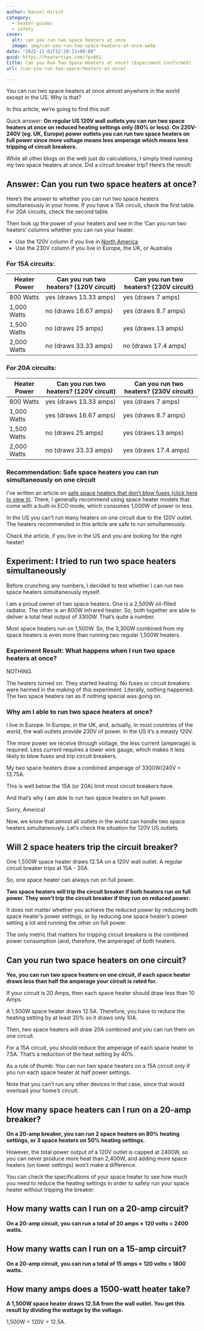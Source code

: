 ```yaml
---
author: Daniel Hirsch
category:
  - heater-guides
  - safety
cover:
  alt: can you run two space heaters at once
  image: img/can-you-run-two-space-heaters-at-once.webp
date: "2022-11-01T12:20:11+00:00"
guid: https://heatertips.com/?p=861
title: Can you Run Two Space Heaters at once? (Experiment Confirmed)
url: /can-you-run-two-space-heaters-at-once/

---
```

You can run two space heaters at once almost anywhere in the world except in the US. Why is that?

In this article, we’re going to find this out!

Quick answer: **On regular US 120V wall outlets you can run two space heaters at once on reduced heating settings only (80% or less). On 220V-240V (eg. UK, Europe) power outlets you can run two space heaters on full power since more voltage means less amperage which means less tripping of circuit breakers.**

While all other blogs on the web just do calculations, I simply tried running my two space heaters at once. Did a circuit breaker trip? Here’s the result:

## Answer: Can you run two space heaters at once?

Here’s the answer to whether you can run two space heaters simultaneously in your home. If you have a 15A circuit, check the first table. For 20A circuits, check the second table.

Then look up the power of your heaters and see in the ‘Can you run two heaters’ columns whether you can run your heater.

- Use the 120V column if you live in [North America](https://www.worldstandards.eu/electricity/plug-voltage-by-country/)
- Use the 230V column if you live in Europe, the UK, or Australia

### For 15A circuits:

Heater Power | Can you run two heaters? (120V circuit) | Can you run two heaters? (230V circuit)
--- | --- | ---
800 Watts | yes (draws 13.33 amps) | yes (draws 7 amps)
1,000 Watts | no (draws 16.67 amps) | yes (draws 8.7 amps)
1,500 Watts | no (draws 25 amps) | yes (draws 13 amps)
2,000 Watts | no (draws 33.33 amps) | no (draws 17.4 amps)

### For 20A circuits:

Heater Power | Can you run two heaters? (120V circuit) | Can you run two heaters? (230V circuit)
--- | --- | ---
800 Watts | yes (draws 13.33 amps) | yes (draws 7 amps)
1,000 Watts | yes (draws 16.67 amps) | yes (draws 8.7 amps)
1,500 Watts | no (draws 25 amps) | yes (draws 13 amps)
2,000 Watts | no (draws 33.33 amps) | yes (draws 17.4 amps)

### Recommendation: Safe space heaters you can run simultaneously on one circuit

I’ve written an article on [safe space heaters that don’t blow fuses (click here to view it)](/space-heaters-that-dont-blow-fuses-our-5-top-picks/). There, I generally recommend using space heater models that come with a built-in ECO mode, which consumes 1,000W of power or less.

In the US you can’t run many heaters on one circuit due to the 120V outlet. The heaters recommended in this article are safe to run simultaneously.

Check the article, if you live in the US and you are looking for the right heater!

## Experiment: I tried to run two space heaters simultaneously

Before crunching any numbers, I decided to test whether I can run two space heaters simultaneously myself.

I am a proud owner of two space heaters. One is a 2,500W oil-filled radiator. The other is an 800W infrared heater. So, both together are able to deliver a total heat output of 3300W. That’s quite a number.

Most space heaters run on 1,500W. So, the 3,300W combined from my space heaters is even more than running two regular 1,500W heaters.

### Experiment Result: What happens when I run two space heaters at once?

NOTHING.

The heaters turned on. They started heating. No fuses or circuit breakers were harmed in the making of this experiment. Literally, nothing happened. The two space heaters ran as if nothing special was going on.

### Why am I able to run two space heaters at once?

I live in Europe. In Europe, in the UK, and, actually, in most countries of the world, the wall outlets provide 230V of power. In the US it’s a measly 120V.

The more power we receive through voltage, the less current (amperage) is required. Less current requires a lower wire gauge, which makes it less likely to blow fuses and trip circuit breakers.

My two space heaters draw a combined amperage of 3300W/240V = 13.75A.

This is well below the 15A (or 20A) limit most circuit breakers have.

And that’s why I am able to run two space heaters on full power.

Sorry, America!

Now, we know that almost all outlets in the world can handle two space heaters simultaneously. Let’s check the situation for 120V US outlets.

## Will 2 space heaters trip the circuit breaker?

One 1,500W space heater draws 12.5A on a 120V wall outlet. A regular circuit breaker trips at 15A - 20A.

So, one space heater can always run on full power.

**Two space heaters will trip the circuit breaker if both heaters run on full power. They won’t trip the circuit breaker if they run on reduced power.**

It does not matter whether you achieve the reduced power by reducing both space heater’s power settings, or by reducing one space heater’s power setting a lot and running the other on full power.

The only metric that matters for tripping circuit breakers is the combined power consumption (and, therefore, the amperage) of both heaters.

## Can you run two space heaters on one circuit?

**Yes, you can run two space heaters on one circuit, if each space heater draws less than half the amperage your circuit is rated for.**

If your circuit is 20 Amps, then each space heater should draw less than 10 Amps.

A 1,500W space heater draws 12.5A. Therefore, you have to reduce the heating setting by at least 20% so it draws only 10A.

Then, two space heaters will draw 20A combined and you can run them on one circuit.

For a 15A circuit, you should reduce the amperage of each space heater to 7.5A. That’s a reduction of the heat setting by 40%.

As a rule of thumb: You can run two space heaters on a 15A circuit only if you run each space heater at half power settings.

Note that you can’t run any other devices in that case, since that would overload your home’s circuit.

## How many space heaters can I run on a 20-amp breaker?

**On a 20-amp breaker, you can run 2 space heaters on 80% heating settings, or 3 space heaters on 50% heating settings.**

However, the total power output of a 120V outlet is capped at 2400W, so you can never produce more heat than 2,400W, and adding more space heaters (on lower settings) won’t make a difference.

You can check the specifications of your space heater to see how much you need to reduce the heating settings in order to safely run your space heater without tripping the breaker.

## How many watts can I run on a 20-amp circuit?

**On a 20-amp circuit, you can run a total of 20 amps × 120 volts = 2400 watts.**

## How many watts can I run on a 15-amp circuit?

**On a 20-amp circuit, you can run a total of 15 amps × 120 volts = 1800 watts.**

## How many amps does a 1500-watt heater take?

**A 1,500W space heater draws 12.5A from the wall outlet. You get this result by dividing the wattage by the voltage.**

1,500W ÷ 120V = 12.5A.
